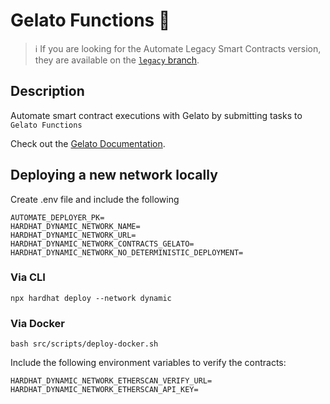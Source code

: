 # Gelato Functions 🍦

> ℹ️ If you are looking for the Automate Legacy Smart Contracts version,
> they are available on the [`legacy` branch](https://github.com/gelatodigital/automate/tree/legacy).

## Description

Automate smart contract executions with Gelato by submitting tasks to `Gelato Functions`

Check out the [Gelato Documentation](https://docs.gelato.network/).

## Deploying a new network locally

Create .env file and include the following

```
AUTOMATE_DEPLOYER_PK=
HARDHAT_DYNAMIC_NETWORK_NAME=
HARDHAT_DYNAMIC_NETWORK_URL=
HARDHAT_DYNAMIC_NETWORK_CONTRACTS_GELATO=
HARDHAT_DYNAMIC_NETWORK_NO_DETERMINISTIC_DEPLOYMENT=
```

### Via CLI

```
npx hardhat deploy --network dynamic
```

### Via Docker

```
bash src/scripts/deploy-docker.sh
```

Include the following environment variables to verify the contracts:

```
HARDHAT_DYNAMIC_NETWORK_ETHERSCAN_VERIFY_URL=
HARDHAT_DYNAMIC_NETWORK_ETHERSCAN_API_KEY=
```

